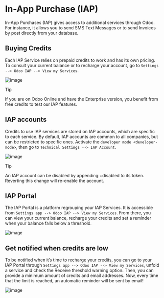 # In-App Purchase (IAP)

In-App Purchases (IAP) gives access to additional services through Odoo.
For instance, it allows you to send SMS Text Messages or to send
Invoices by post directly from your database.

## Buying Credits

Each IAP Service relies on prepaid credits to work and has its own
pricing. To consult your current balance or to recharge your account, go
to `Settings --> Odoo IAP --> View my
Services`.

![image](in_app_purchase/image1.png)

<div class="tip">

<div class="title">

Tip

</div>

If you are on Odoo Online and have the Enterprise version, you benefit
from free credits to test our IAP features.

</div>

## IAP accounts

Credits to use IAP services are stored on IAP accounts, which are
specific to each service. By default, IAP accounts are common to all
companies, but can be restricted to specific ones. Activate the
`developer mode <developer-mode>`, then go to `Technical
Settings --> IAP Account`.

![image](in_app_purchase/image2.png)

<div class="tip">

<div class="title">

Tip

</div>

An IAP account can be disabled by appending
<span class="title-ref">+disabled</span> to its token. Reverting this
change will re-enable the account.

</div>

## IAP Portal

The IAP Portal is a platform regrouping your IAP Services. It is
accessible from `Settings app --> Odoo IAP --> View my Services`. From
there, you can view your current balance, recharge your credits and set
a reminder when your balance falls below a threshold.

![image](in_app_purchase/image3.png)

## Get notified when credits are low

To be notified when it’s time to recharge your credits, you can go to
your IAP Portal through `Settings app --> Odoo IAP --> View my
Services`, unfold a service and check the Receive threshold warning
option. Then, you can provide a minimum amount of credits and email
addresses. Now, every time that the limit is reached, an automatic
reminder will be sent by email\!

![image](in_app_purchase/image4.png)
